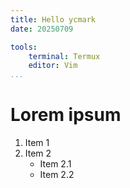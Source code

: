 ```yaml
---
title: Hello ycmark
date: 20250709

tools:
    terminal: Termux
    editor: Vim
...
```

# Lorem ipsum

1. Item 1
2. Item 2
    - Item 2.1
    - Item 2.2
